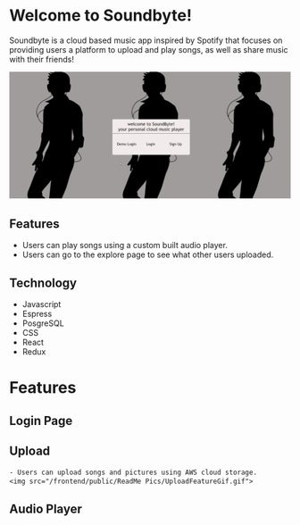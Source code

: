 # Welcome to Soundbyte!
Soundbyte is a cloud based music app inspired by Spotify that focuses on providing users a platform to upload and play songs, as well as share music with their friends!

<img src='/frontend/public/ReadMe Pics/splashPageGIF.gif'>


## Features

  - Users can play songs using a custom built audio player.
  - Users can go to the explore page to see what other users uploaded.

## Technology
  - Javascript
  - Espress
  - PosgreSQL
  - CSS
  - React
  - Redux

  # Features

  ## Login Page

  ## Upload
    - Users can upload songs and pictures using AWS cloud storage.
    <img src="/frontend/public/ReadMe Pics/UploadFeatureGif.gif">

  ## Audio Player
